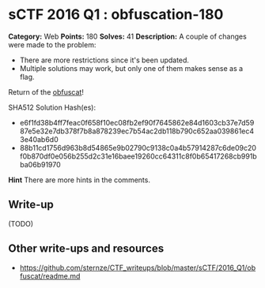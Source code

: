 # sCTF 2016 Q1 : obfuscation-180

**Category:** Web
**Points:** 180
**Solves:** 41
**Description:**
A couple of changes were made to the problem:
* There are more restrictions since it's been updated.
* Multiple solutions may work, but only one of them makes sense as a flag.

Return of the [obfuscat](http://obfuscation.sctf.michaelz.xyz/)!

SHA512 Solution Hash(es):
* e6f1fd38b4ff7feac0f658f10ec08fb2ef90f7645862e84d1603cb37e7d5987e5e32e7db378f7b8a878239ec7b54ac2db118b790c652aa039861ec43e40ab6d0
* 88b11cd1756d963b8d54865e9b02790c9138c0a4b57914287c6de09c20f0b870df0e056b255d2c31e16baee19260cc64311c8f0b65417268cb991bba06b91970

**Hint**
There are more hints in the comments.

## Write-up

(TODO)

## Other write-ups and resources

* https://github.com/sternze/CTF_writeups/blob/master/sCTF/2016_Q1/obfuscat/readme.md
